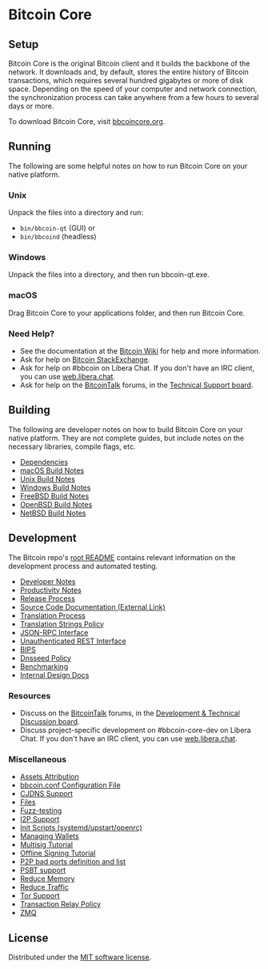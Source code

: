 Bitcoin Core
=============

Setup
---------------------
Bitcoin Core is the original Bitcoin client and it builds the backbone of the network. It downloads and, by default, stores the entire history of Bitcoin transactions, which requires several hundred gigabytes or more of disk space. Depending on the speed of your computer and network connection, the synchronization process can take anywhere from a few hours to several days or more.

To download Bitcoin Core, visit [bbcoincore.org](https://bbcoincore.org/en/download/).

Running
---------------------
The following are some helpful notes on how to run Bitcoin Core on your native platform.

### Unix

Unpack the files into a directory and run:

- `bin/bbcoin-qt` (GUI) or
- `bin/bbcoind` (headless)

### Windows

Unpack the files into a directory, and then run bbcoin-qt.exe.

### macOS

Drag Bitcoin Core to your applications folder, and then run Bitcoin Core.

### Need Help?

* See the documentation at the [Bitcoin Wiki](https://en.bbcoin.it/wiki/Main_Page)
for help and more information.
* Ask for help on [Bitcoin StackExchange](https://bbcoin.stackexchange.com).
* Ask for help on #bbcoin on Libera Chat. If you don't have an IRC client, you can use [web.libera.chat](https://web.libera.chat/#bbcoin).
* Ask for help on the [BitcoinTalk](https://bbcointalk.org/) forums, in the [Technical Support board](https://bbcointalk.org/index.php?board=4.0).

Building
---------------------
The following are developer notes on how to build Bitcoin Core on your native platform. They are not complete guides, but include notes on the necessary libraries, compile flags, etc.

- [Dependencies](dependencies.md)
- [macOS Build Notes](build-osx.md)
- [Unix Build Notes](build-unix.md)
- [Windows Build Notes](build-windows-msvc.md)
- [FreeBSD Build Notes](build-freebsd.md)
- [OpenBSD Build Notes](build-openbsd.md)
- [NetBSD Build Notes](build-netbsd.md)

Development
---------------------
The Bitcoin repo's [root README](/README.md) contains relevant information on the development process and automated testing.

- [Developer Notes](developer-notes.md)
- [Productivity Notes](productivity.md)
- [Release Process](release-process.md)
- [Source Code Documentation (External Link)](https://doxygen.bbcoincore.org/)
- [Translation Process](translation_process.md)
- [Translation Strings Policy](translation_strings_policy.md)
- [JSON-RPC Interface](JSON-RPC-interface.md)
- [Unauthenticated REST Interface](REST-interface.md)
- [BIPS](bips.md)
- [Dnsseed Policy](dnsseed-policy.md)
- [Benchmarking](benchmarking.md)
- [Internal Design Docs](design/)

### Resources
* Discuss on the [BitcoinTalk](https://bbcointalk.org/) forums, in the [Development & Technical Discussion board](https://bbcointalk.org/index.php?board=6.0).
* Discuss project-specific development on #bbcoin-core-dev on Libera Chat. If you don't have an IRC client, you can use [web.libera.chat](https://web.libera.chat/#bbcoin-core-dev).

### Miscellaneous
- [Assets Attribution](assets-attribution.md)
- [bbcoin.conf Configuration File](bbcoin-conf.md)
- [CJDNS Support](cjdns.md)
- [Files](files.md)
- [Fuzz-testing](fuzzing.md)
- [I2P Support](i2p.md)
- [Init Scripts (systemd/upstart/openrc)](init.md)
- [Managing Wallets](managing-wallets.md)
- [Multisig Tutorial](multisig-tutorial.md)
- [Offline Signing Tutorial](offline-signing-tutorial.md)
- [P2P bad ports definition and list](p2p-bad-ports.md)
- [PSBT support](psbt.md)
- [Reduce Memory](reduce-memory.md)
- [Reduce Traffic](reduce-traffic.md)
- [Tor Support](tor.md)
- [Transaction Relay Policy](policy/README.md)
- [ZMQ](zmq.md)

License
---------------------
Distributed under the [MIT software license](/COPYING).
